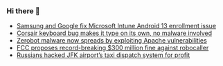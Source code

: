 ### Hi there 👋

<!--START_SECTION:feed-->
* [Samsung and Google fix Microsoft Intune Android 13 enrollment issue](https://www.bleepingcomputer.com/news/microsoft/samsung-and-google-fix-microsoft-intune-android-13-enrollment-issue/)
* [Corsair keyboard bug makes it type on its own, no malware involved](https://www.bleepingcomputer.com/news/security/corsair-keyboard-bug-makes-it-type-on-its-own-no-malware-involved/)
* [Zerobot malware now spreads by exploiting Apache vulnerabilities](https://www.bleepingcomputer.com/news/security/zerobot-malware-now-spreads-by-exploiting-apache-vulnerabilities/)
* [FCC proposes record-breaking $300 million fine against robocaller](https://www.bleepingcomputer.com/news/government/fcc-proposes-record-breaking-300-million-fine-against-robocaller/)
* [Russians hacked JFK airport’s taxi dispatch system for profit](https://www.bleepingcomputer.com/news/security/russians-hacked-jfk-airport-s-taxi-dispatch-system-for-profit/)
<!--END_SECTION:feed-->

<!--
**frankenk/frankenk** is a ✨ _special_ ✨ repository because its `README.md` (this file) appears on your GitHub profile.

Here are some ideas to get you started:

- 🔭 I’m currently working on ...
- 🌱 I’m currently learning ...
- 👯 I’m looking to collaborate on ...
- 🤔 I’m looking for help with ...
- 💬 Ask me about ...
- 📫 How to reach me: ...
- 😄 Pronouns: ...
- ⚡ Fun fact: ...
-->



